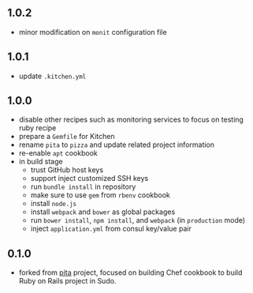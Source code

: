 ## 1.0.2

* minor modification on `monit` configuration file

## 1.0.1

* update `.kitchen.yml`

## 1.0.0

* disable other recipes such as monitoring services to focus on testing ruby recipe
* prepare a `Gemfile` for Kitchen
* rename `pita` to `pizza` and update related project information
* re-enable `apt` cookbook
* in build stage
    * trust GitHub host keys
    * support inject customized SSH keys
    * run `bundle install` in repository
    * make sure to use `gem` from `rbenv` cookbook
    * install `node.js`
    * install `webpack` and `bower` as global packages
    * run `bower install`, `npm install`, and `webpack` (in `production` mode)
    * inject `application.yml` from consul key/value pair

## 0.1.0

* forked from [pita](https://github.com/sudo-recruit/pita) project, focused on building Chef cookbook to build Ruby on Rails project in Sudo.
